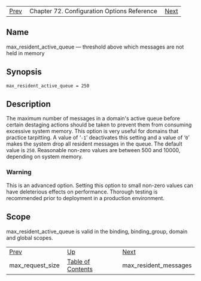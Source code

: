 |     |     |     |
| --- | --- | --- |
| [Prev](config.max_request_size)  | Chapter 72. Configuration Options Reference |  [Next](conf.ref.max_resident_messages) |

<a name="conf.ref.max_resident_active_queue"></a>
## Name

max_resident_active_queue — threshold above which messages are not held in memory

## Synopsis

`max_resident_active_queue = 250`

<a name="idp25380496"></a>
## Description

The maximum number of messages in a domain's active queue before certain destaging actions should be taken to prevent them from consuming excessive system memory. This option is very useful for domains that practice tarpitting. A value of ‘`-1`’ deactivates this setting and a value of ‘`0`’ makes the system drop all resident messages in the queue. The default value is `250`. Reasonable non-zero values are between 500 and 10000, depending on system memory.

### Warning

This is an advanced option. Setting this option to small non-zero values can have deleterious effects on performance. Thorough testing is recommended prior to deployment in a production environment.

<a name="idp25385200"></a>
## Scope

max_resident_active_queue is valid in the binding, binding_group, domain and global scopes.

|     |     |     |
| --- | --- | --- |
| [Prev](config.max_request_size)  | [Up](config.options.ref) |  [Next](conf.ref.max_resident_messages) |
| max_request_size  | [Table of Contents](index) |  max_resident_messages |

